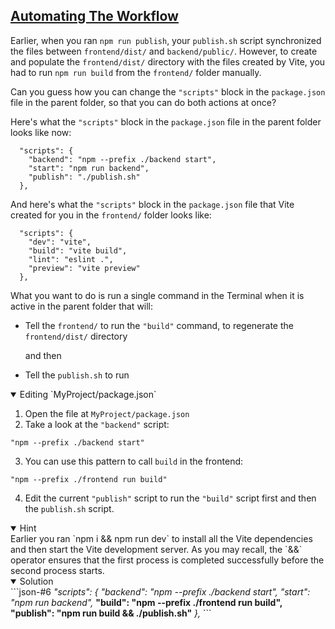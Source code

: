 <!-- Automating the workflow -->
<section
  id="automating-the-workflow"
  aria-labelledby="automating-the-workflow"
  data-item="Automated Workflow"
>
  <h2><a href="#automating-the-workflow">Automating The Workflow</a></h2>
  
Earlier, when you ran `npm run publish`, your `publish.sh` script synchronized the files between `frontend/dist/` and `backend/public/`. However, to create and populate the `frontend/dist/` directory with the files created by Vite, you had to run `npm run build` from the `frontend/` folder manually.

Can you guess how you can change the `"scripts"` block in the `package.json` file in the parent folder, so that you can do both actions at once?

Here's what the `"scripts"` block in the `package.json` file in the parent folder looks like now:

```json-#5
  "scripts": {
    "backend": "npm --prefix ./backend start",
    "start": "npm run backend",
    "publish": "./publish.sh"
  },
```


And here's what the `"scripts"` block in the `package.json` file that Vite created for you in the `frontend/` folder looks like:

```json-#6
  "scripts": {
    "dev": "vite",
    "build": "vite build",
    "lint": "eslint .",
    "preview": "vite preview"
  },
```


What you want to do is run a single command in the Terminal when it is active in the parent folder that will:

- Tell the `frontend/` to run the `"build"` command, to regenerate the `frontend/dist/` directory
  
  and then

- Tell the `publish.sh` to run

<details class="challenge" open>
<summary>Editing `MyProject/package.json`</summary>

1. Open the file at `MyProject/package.json`
2. Take a look at the `"backend"` script: 
```json-#6
"npm --prefix ./backend start"
```

3. You can use this pattern to call `build` in the frontend:
  
```bash-w
"npm --prefix ./frontend run build"
```
   
4. Edit the current `"publish"` script to run the `"build"` script first and then the `publish.sh` script.

<details class="hint" open>
<summary>Hint</summary>
Earlier you ran `npm i && npm run dev` to install all the Vite dependencies and then start the Vite development server. As you may recall, the `&&` operator ensures that the first process is completed successfully before the second process starts.

</details>

<details class="solution" open>
<summary>Solution</summary>
```json-#6
  <i>"scripts": {
    "backend": "npm --prefix ./backend start",
    "start": "npm run backend",
    </i><b>"build": "npm --prefix ./frontend run build",
    "publish": "npm run build && ./publish.sh"</b><i>
  },</i>
```

</details>

</details>



</section>